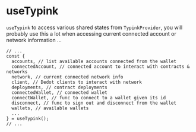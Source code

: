 # useTypink

&#x20;`useTypink` to access various shared states from `TypinkProvider`, you will probably use this a lot when accessing current connected account or network information ...

```tsx
// ...
const { 
  accounts, // list available accounts connected from the wallet
  connectedAccount, // connected account to interact with contracts & networks
  network, // current connected network info
  client, // Dedot clients to interact with network
  deployments, // contract deployments
  connectedWallet, // connected wallet
  connectWallet, // func to connect to a wallet given its id
  disconnect, // func to sign out and disconnect from the wallet
  wallets, // available wallets
  ...
} = useTypink();
// ...
```

